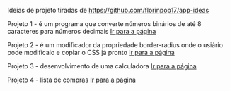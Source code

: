 Ideias de projeto tiradas de https://github.com/florinpop17/app-ideas

Projeto 1 - é um programa que converte números binários de até 8 caracteres para números decimais
<a href="https://bruno-lippert.github.io/app-ideas/1-converte_binario_para_decimal/html/index.html">Ir para a página</a>

Projeto 2 - é um modificador da propriedade border-radius onde o usiário pode modificalo e copiar o CSS já pronto
<a href="https://bruno-lippert.github.io/app-ideas/2-border-radius_previewer/html/index.html">Ir para a página</a>

Projeto 3 - desenvolvimento de uma calculadora
<a href="https://bruno-lippert.github.io/app-ideas/3-calculator/html/index.html">Ir para a página</a>

Projeto 4 - lista de compras
<a href="https://bruno-lippert.github.io/app-ideas/4-shopping-list/html/index.html">Ir para a página</a>